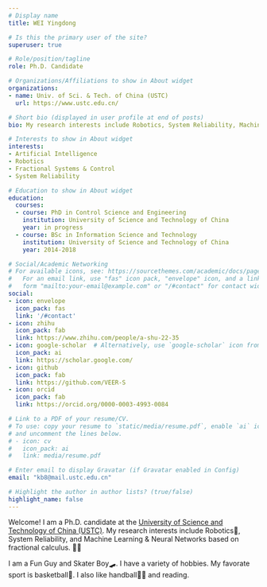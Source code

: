 ```yaml
---
# Display name
title: WEI Yingdong

# Is this the primary user of the site?
superuser: true

# Role/position/tagline
role: Ph.D. Candidate

# Organizations/Affiliations to show in About widget
organizations:
- name: Univ. of Sci. & Tech. of China (USTC)
  url: https://www.ustc.edu.cn/

# Short bio (displayed in user profile at end of posts)
bio: My research interests include Robotics, System Reliability, Machine Learning and Neural Networks based on fractional calculus.

# Interests to show in About widget
interests:
- Artificial Intelligence
- Robotics
- Fractional Systems & Control
- System Reliability

# Education to show in About widget
education:
  courses:
  - course: PhD in Control Science and Engineering
    institution: University of Science and Technology of China
    year: in progress
  - course: BSc in Information Science and Technology
    institution: University of Science and Technology of China
    year: 2014-2018

# Social/Academic Networking
# For available icons, see: https://sourcethemes.com/academic/docs/page-builder/#icons
#   For an email link, use "fas" icon pack, "envelope" icon, and a link in the
#   form "mailto:your-email@example.com" or "/#contact" for contact widget.
social:
- icon: envelope
  icon_pack: fas
  link: '/#contact'
- icon: zhihu
  icon_pack: fab
  link: https://www.zhihu.com/people/a-shu-22-35
- icon: google-scholar  # Alternatively, use `google-scholar` icon from `ai` icon pack
  icon_pack: ai
  link: https://scholar.google.com/
- icon: github
  icon_pack: fab
  link: https://github.com/VEER-S
- icon: orcid
  icon_pack: fab
  link: https://orcid.org/0000-0003-4993-0084

# Link to a PDF of your resume/CV.
# To use: copy your resume to `static/media/resume.pdf`, enable `ai` icons in `params.toml`, 
# and uncomment the lines below.
# - icon: cv
#   icon_pack: ai
#   link: media/resume.pdf

# Enter email to display Gravatar (if Gravatar enabled in Config)
email: "kb8@mail.ustc.edu.cn"

# Highlight the author in author lists? (true/false)
highlight_name: false
---
```


Welcome! I am a Ph.D. candidate at the [University of Science and Technology of China (USTC)](https://www.ustc.edu.cn/). My research interests include Robotics:robot:, System Reliability, and Machine Learning & Neural Networks based on fractional calculus. :technologist:

I am a Fun Guy and Skater Boy:skateboard:. I have a variety of hobbies. My favorate sport is basketball:basketball:. I also like handball:man_playing_handball: and reading.
